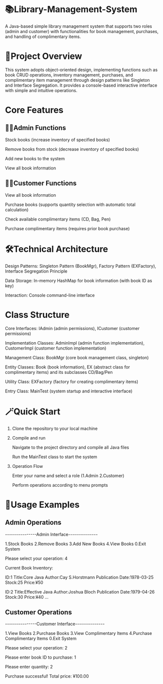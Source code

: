 # 📚Library-Management-System
A Java-based simple library management system that supports two roles (admin and customer) with functionalities for book management, purchases, and handling of complimentary items.
# 🔖Project Overview
This system adopts object-oriented design, implementing functions such as book CRUD operations, inventory management, purchases, and complimentary item management through design patterns like Singleton and Interface Segregation. It provides a console-based interactive interface with simple and intuitive operations.
# Core Features

## 👨‍🏫Admin Functions
Stock books (increase inventory of specified books)
    
Remove books from stock (decrease inventory of specified books)
    
Add new books to the system
    
View all book information
## 👨‍🎓Customer Functions
View all book information
    
Purchase books (supports quantity selection with automatic total calculation)
    
Check available complimentary items (CD, Bag, Pen)
    
Purchase complimentary items (requires prior book purchase)
# 🛠️Technical Architecture
Design Patterns: Singleton Pattern (BookMgr), Factory Pattern (EXFactory), Interface Segregation Principle
    
Data Storage: In-memory HashMap for book information (with book ID as key)
    
Interaction: Console command-line interface
    
# Class Structure
Core Interfaces: IAdmin (admin permissions), ICustomer (customer permissions) 

Implementation Classes: AdminImpl (admin function implementation), CustomerImpl (customer function implementation)
    
Management Class: BookMgr (core book management class, singleton)
    
Entity Classes: Book (book information), EX (abstract class for complimentary items) and its subclasses CD/Bag/Pen
    
Utility Class: EXFactory (factory for creating complimentary items)
    
Entry Class: MainTest (system startup and interactive interface)
    
# 🪄Quick Start
1. Clone the repository to your local machine
   
2. Compile and run
 
    Navigate to the project directory and compile all Java files
   
    Run the MainTest class to start the system
   
3. Operation Flow
   
    Enter your name and select a role (1.Admin 2.Customer)
   
    Perform operations according to menu prompts
# 🎯Usage Examples
## Admin Operations
----------------Admin Interface---------------

1.Stock Books 2.Remove Books 3.Add New Books 4.View Books 0.Exit System

Please select your operation: 4

Current Book Inventory:

ID:1   Title:Core Java  Author:Cay S.Horstmann  Publication Date:1978-03-25  Stock:25  Price:¥50

ID:2   Title:Effective Java  Author:Joshua Bloch  Publication Date:1979-04-26  Stock:30  Price:¥40
...
## Customer Operations
----------------Customer Interface---------------

1.View Books 2.Purchase Books 3.View Complimentary Items 4.Purchase Complimentary Items 0.Exit System

Please select your operation: 2

Please enter book ID to purchase: 1

Please enter quantity: 2

Purchase successful! Total price: ¥100.00





